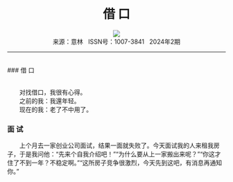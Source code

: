 # <center>借 口</center>

<div align=center><img src="http://fslib.vip.qikan.cn/img.ashx?key=%d7%f7%d5%df%a3%ba"></div>

<center>来源：意林   ISSN号：1007-3841   2024年2期</center>

* * *

<br>### 借 口

  
<br>　　对找借口，我很有心得。  
　　之前的我：我還年轻。  
　　现在的我：老了不中用了。

### 面 试

  
　　上个月去一家创业公司面试，结果一面就失败了。今天面试我的人来租我房子，于是我问他：“先来个自我介绍吧！”“为什么要从上一家搬出来呢？”“你这才住了不到一年？不稳定啊。”“这所房子竞争很激烈，今天先到这吧，有消息再通知你。”
